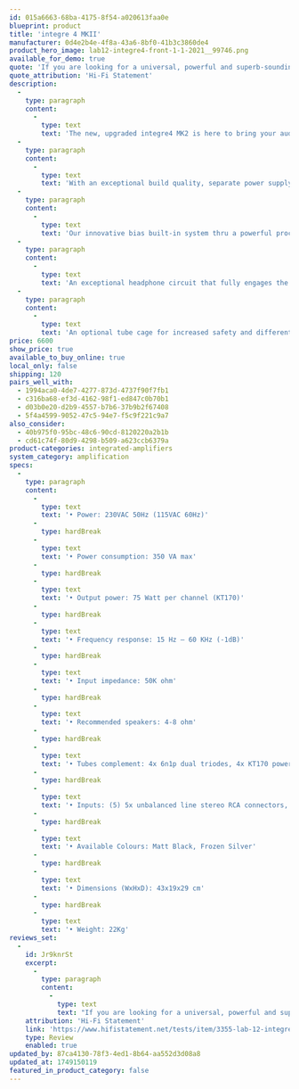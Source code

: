 ```yaml
---
id: 015a6663-68ba-4175-8f54-a020613faa0e
blueprint: product
title: 'integre 4 MKII'
manufacturer: 0d4e2b4e-4f8a-43a6-8bf0-41b3c3860de4
product_hero_image: lab12-integre4-front-1-1-2021__99746.png
available_for_demo: true
quote: 'If you are looking for a universal, powerful and superb-sounding tube amplifier with no weaknesses in terms of speaker selection, you should definitely shortlist the Lab 12 integre4 Mk2. Endless headroom, pure joy of playing and exemplary properties in terms of coarse and fine dynamics characterize this amplifier.'
quote_attribution: 'Hi-Fi Statement'
description:
  -
    type: paragraph
    content:
      -
        type: text
        text: 'The new, upgraded integre4 MK2 is here to bring your audio experience one step higher by taking advantage of all new powerful KT-170 power tubes.'
  -
    type: paragraph
    content:
      -
        type: text
        text: 'With an exceptional build quality, separate power supply for each channel, higher Signal to Noise level, integre4 MK2 can be the ideal driver even for the most demanding speakers out there.'
  -
    type: paragraph
    content:
      -
        type: text
        text: 'Our innovative bias built-in system thru a powerful processor and the vivid OLED display are here to give you the pleasure of the easiest way of tube rolling ability and sound tuning according to your personal taste. No extra equipment or technical knowledge is necessary. Direct Anode current indication and instant setting directly from the face panel.'
  -
    type: paragraph
    content:
      -
        type: text
        text: 'An exceptional headphone circuit that fully engages the upgraded power transformers, offers you all the advantages of tube amplification in private with any kind of headphones.'
  -
    type: paragraph
    content:
      -
        type: text
        text: 'An optional tube cage for increased safety and different aesthetic approach of your amplifier is available to obtain.'
price: 6600
show_price: true
available_to_buy_online: true
local_only: false
shipping: 120
pairs_well_with:
  - 1994aca0-4de7-4277-873d-4737f90f7fb1
  - c316ba68-ef3d-4162-98f1-ed847c0b70b1
  - d03b0e20-d2b9-4557-b7b6-37b9b2f67408
  - 5f4a4599-9052-47c5-94e7-f5c9f221c9a7
also_consider:
  - 40b975f0-95bc-48c6-90cd-8120220a2b1b
  - cd61c74f-80d9-4298-b509-a623ccb6379a
product-categories: integrated-amplifiers
system_category: amplification
specs:
  -
    type: paragraph
    content:
      -
        type: text
        text: '• Power: 230VAC 50Hz (115VAC 60Hz)'
      -
        type: hardBreak
      -
        type: text
        text: '• Power consumption: 350 VA max'
      -
        type: hardBreak
      -
        type: text
        text: '• Output power: 75 Watt per channel (KT170)'
      -
        type: hardBreak
      -
        type: text
        text: '• Frequency response: 15 Hz – 60 KHz (-1dB)'
      -
        type: hardBreak
      -
        type: text
        text: '• Input impedance: 50K ohm'
      -
        type: hardBreak
      -
        type: text
        text: '• Recommended speakers: 4-8 ohm'
      -
        type: hardBreak
      -
        type: text
        text: '• Tubes complement: 4x 6n1p dual triodes, 4x KT170 power pentodes'
      -
        type: hardBreak
      -
        type: text
        text: '• Inputs: (5) 5x unbalanced line stereo RCA connectors, 1x unbalanced line stereo XLR connectors'
      -
        type: hardBreak
      -
        type: text
        text: '• Available Colours: Matt Black, Frozen Silver'
      -
        type: hardBreak
      -
        type: text
        text: '• Dimensions (WxHxD): 43x19x29 cm'
      -
        type: hardBreak
      -
        type: text
        text: '• Weight: 22Kg'
reviews_set:
  -
    id: Jr9knrSt
    excerpt:
      -
        type: paragraph
        content:
          -
            type: text
            text: "If you are looking for a universal, powerful and superb-sounding tube amplifier with no weaknesses in terms of speaker selection, you should definitely shortlist the Lab 12 integre4 Mk2.\_Endless headroom, pure joy of playing and exemplary properties in terms of coarse and fine dynamics characterize this amplifier.\_Finally, the integre4 Mk2 has a very special feature for tube rollers with the convenient possibility of bias adjustment, especially since the device makes the different qualities of different glass bulb derivatives immediately audible."
    attribution: 'Hi-Fi Statement'
    link: 'https://www.hifistatement.net/tests/item/3355-lab-12-integre4-mk2?start=0'
    type: Review
    enabled: true
updated_by: 87ca4130-78f3-4ed1-8b64-aa552d3d08a8
updated_at: 1749150119
featured_in_product_category: false
---
```

